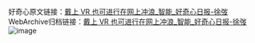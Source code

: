 好奇心原文链接：[戴上 VR 也可进行在网上冲浪_智能_好奇心日报-徐弢](https://www.qdaily.com/articles/5472.html)
WebArchive归档链接：[戴上 VR 也可进行在网上冲浪_智能_好奇心日报-徐弢](http://web.archive.org/web/20190623164829/https://www.qdaily.com/articles/5472.html)
![image](http://ww3.sinaimg.cn/large/007d5XDply1g3whh0du3cj30u02mx1ka)